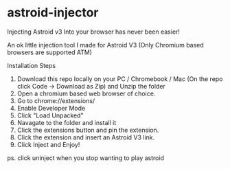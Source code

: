 # astroid-injector
Injecting Astroid v3 Into your browser has never been easier!

An ok little injection tool I made for Astroid V3 (Only Chromium based browsers are supported ATM)

Installation Steps

1. Download this repo locally on your PC / Chromebook / Mac (On the repo click Code -> Download as Zip) and Unzip the folder
2. Open a chromium based web browser of choice.
3. Go to chrome://extensions/
4. Enable Developer Mode
5. Click "Load Unpacked"
6. Navagate to the folder and install it
7. Click the extensions button and pin the extension.
8. Click the extension and insert an Astroid V3 link.
9. Click Inject and Enjoy!

ps. click uninject when you stop wanting to play astroid
